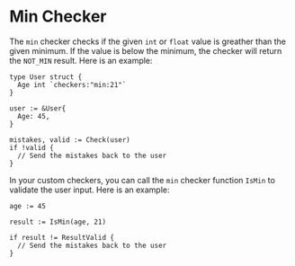 # Min Checker

The ```min``` checker checks if the given ```int``` or ```float``` value is greather than the given minimum. If the value is below the minimum, the checker will return the ```NOT_MIN``` result. Here is an example:

```golang
type User struct {
  Age int `checkers:"min:21"`
}

user := &User{
  Age: 45,
}

mistakes, valid := Check(user)
if !valid {
  // Send the mistakes back to the user
}
```

In your custom checkers, you can call the ```min``` checker function ```IsMin``` to validate the user input. Here is an example:

```golang
age := 45

result := IsMin(age, 21)

if result != ResultValid {
  // Send the mistakes back to the user
}
```

